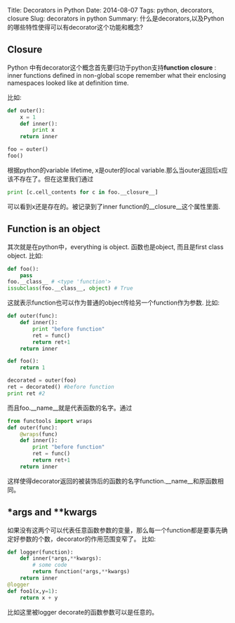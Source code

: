 Title: Decorators in Python 
Date: 2014-08-07
Tags: python, decorators, closure
Slug: decorators in python 
Summary: 什么是decorators,以及Python的哪些特性使得可以有decorator这个功能和概念? 

## Closure
Python 中有decorator这个概念首先要归功于python支持**function closure** : inner functions defined in non-global scope remember what their enclosing namespaces looked like at definition time. 

比如:
```python
def outer():
    x = 1
    def inner():
        print x
    return inner

foo = outer()
foo()
```
根据python的variable lifetime, x是outer的local variable.那么当outer返回后x应该不存在了。但在这里我们通过 
```python
print [c.cell_contents for c in foo.__closure__]
```
可以看到x还是存在的。被记录到了inner function的\_\_closure\_\_这个属性里面.


## Function is an object
其次就是在python中，everything is object. 函数也是object, 而且是first class object. 比如:
```python
def foo():
	pass
foo.__class__ # <type 'function'>
issubclass(foo.__class__, object) # True
```
这就表示function也可以作为普通的object传给另一个function作为参数.
比如:
```python
def outer(func):
    def inner():
        print "before function"
        ret = func()
        return ret+1
    return inner

def foo():
    return 1

decorated = outer(foo)
ret = decorated() #before function
print ret #2
```
而且foo.\_\_name\_\_就是代表函数的名字。通过
```python
from functools import wraps 
def outer(func):
	@wraps(func)
    def inner():
        print "before function"
        ret = func()
        return ret+1
    return inner
```
这样使得decorator返回的被装饰后的函数的名字function.\_\_name\_\_和原函数相同。


## *args and **kwargs
如果没有这两个可以代表任意函数参数的变量，那么每一个function都是要事先确定好参数的个数，decorator的作用范围变窄了。
比如:
```python
def logger(function):
	def inner(*args,**kwargs):
		# some code
		return function(*args,**kwargs)
	return inner
@logger
def foo1(x,y=1):
	return x + y
```
比如这里被logger decorate的函数参数可以是任意的。







